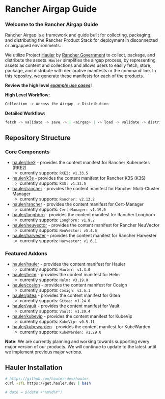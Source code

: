 # Rancher Airgap Guide

### Welcome to the Rancher Airgap Guide

Rancher Airgap is a framework and guide built for collecting, packaging, and distributing the Rancher Product Stack for deployment in disconnected or airgapped environments.

We utilize Project [Hauler](https://github.com/hauler-dev/hauler) by [Rancher Government](https://github.com/rancherfederal) to collect, package, and distribute the assets. `Hauler` simplifies the airgap process, by representing assets as content and collections and allows users to easily fetch, store, package, and distribute with declarative manifests or the command line. In this repositry, we generate these manifests for each of the products.

**Review the high level *[example use cases](examples)*!**

**High Level Workflow:**

```bash
Collection -> Across the Airgap -> Distribution
```

**Detailed Workflow:**

```bash
fetch -> validate -> save -> | <airgap> | -> load -> validate -> distribute
```

## Repository Structure

### Core Components

- [hauler/rke2](hauler/rke2/README.md) - provides the content manifest for Rancher Kubernetes (RKE2)
  - currently supports: `RKE2: v1.33.5`
- [hauler/k3s](hauler/k3s/README.md) - provides the content manifest for Rancher K3S (K3S)
  - currently supports: `K3S: v1.33.5`
- [hauler/rancher](hauler/rancher/README.md) - provides the content manifest for Rancher Multi-Cluster Manager
  - currently supports: `Rancher: v2.12.2`
- [hauler/rancher](hauler/rancher/README.md) - provides the content manifest for Cert-Manager
  - currently supports: `Cert-Manager: v1.19.0`
- [hauler/longhorn](hauler/longhorn/README.md) - provides the content manifest for Rancher Longhorn
  - currently supports: `Longhorn: v1.9.2`
- [hauler/neuvector](hauler/neuvector/README.md) - provides the content manifest for Rancher NeuVector
  - currently supports: `NeuVector: v5.4.6`
- [hauler/harvester](hauler/harvester/README.md) - provides the content manifest for Rancher Harvester
  - currently supports: `Harvester: v1.6.1`

### Featured Addons

- [hauler/hauler](hauler/hauler/README.md) - provides the content manifest for Hauler
  - currently supports: `Hauler: v1.3.0`
- [hauler/helm](hauler/helm/README.md) - provides the content manifest for Helm
  - currently supports: `Helm: v3.19.0`
- [hauler/cosign](hauler/cosign/README.md) - provides the content manifest for Cosign
  - currently supports: `Cosign: v2.6.1`
- [hauler/gitea](hauler/gitea/README.md) - provides the content manifest for Gitea
  - currently supports: `Gitea: v1.24.6`
- [hauler/vault](hauler/vault/README.md) - provides the content manifest for Vault
  - currently supports: `Vault: v1.20.4`
- [hauler/kubevip](hauler/kubevip/README.md) - provides the content manifest for KubeVip
  - currently supports: `KubeVip: v0.5.11`
- [hauler/kubewarden](hauler/kubewarden/README.md) - provides the content manifest for KubeWarden
  - currently supports: `KubeWarden: v1.29.0`

**Note:** We are currently planning and working towards supporting every major version of our products. We will continue to update to the latest until we implement previous major verions.

## Hauler Installation

```bash
# https://github.com/hauler-dev/hauler
curl -sfL https://get.hauler.dev | bash

# date = $(date +"%m%d%Y")
```

